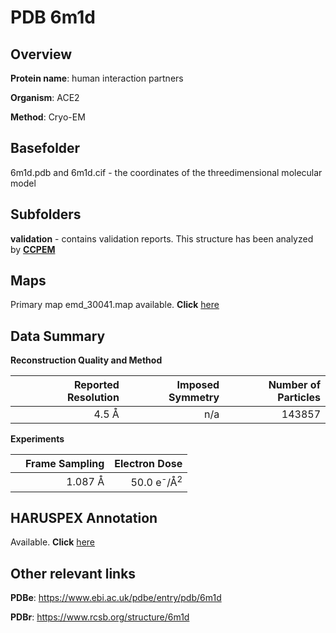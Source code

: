 # PDB 6m1d

## Overview

**Protein name**: human interaction partners

**Organism**: ACE2

**Method**: Cryo-EM



## Basefolder

6m1d.pdb and 6m1d.cif - the coordinates of the threedimensional molecular model

## Subfolders





**validation** - contains validation reports. This structure has been analyzed by      [**CCPEM**](https://github.com/thorn-lab/coronavirus_structural_task_force/tree/master/pdb/human_interaction_partners/ACE2/6m1d/validation/ccpem-validation)



## Maps

Primary map emd_30041.map available. **Click** [here](http://ftp.wwpdb.org/pub/emdb/structures/EMD-30041/map/) 

## Data Summary
**Reconstruction Quality and Method**

|   | Reported Resolution | Imposed Symmetry | Number of Particles |
|---|-------------:|----------------:|--------------:|
|   |4.5 Å|n/a|143857|

**Experiments**

|   | Frame Sampling | Electron Dose |
|---|-------------:|----------------:|
|   |1.087 Å|50.0 e<sup>-</sup>/Å<sup>2</sup>|

## HARUSPEX Annotation

Available. **Click** [here](https://zenodo.org/record/3820197)

## Other relevant links 
**PDBe**:  https://www.ebi.ac.uk/pdbe/entry/pdb/6m1d
 
**PDBr**: https://www.rcsb.org/structure/6m1d 

